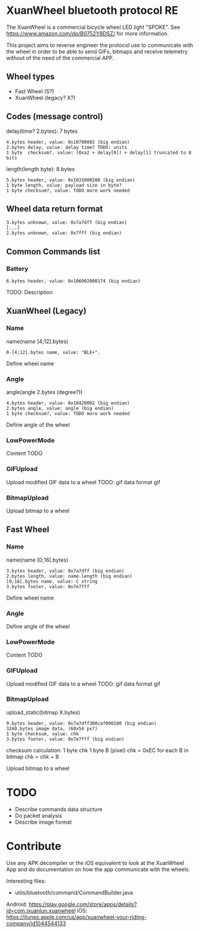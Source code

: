 # XuanWheel bluetooth protocol RE

The XuanWheel is a commercial bicycle wheel LED light "SPOKE". See https://www.amazon.com/dp/B0752Y8DSZ/ for more information.

This project aims to reverse engineer the protocol use to communicate with the
wheel in order to be able to send GIFs, bitmaps and receive telemetry without
of the need of the commercial APP.

## Wheel types

 * Fast Wheel (S?)
 * XuanWheel (legacy? X?)

## Codes (message control)

delay(time? 2.bytes): 7 bytes

 ```
 4.bytes header, value: 0x10700002 (big endian)
 2.bytes delay, value: delay time? TODO: units
 1 byte  checksum?, value: (0xa2 + delay[0]) + delay[1] truncated to 8 bits
 ```

length(length byte): 8 bytes

 ```
 5.bytes header, value: 0x1031000200 (big endian)
 1 byte length, value: payload size in byte?
 1 byte checksum?, value: TODO more work needed
 ```

## Wheel data return format

 ```
 3.bytes unknown, value: 0x7a7dff (big endian)
 [...]
 2.bytes unknown, value: 0x7fff (big endian)
 ```

## Common Commands list

### Battery

 ```
 6.bytes header, value: 0x106002000174 (big endian)
 ```

TODO: Description

## XuanWheel (Legacy)

### Name

 name(name [4;12].bytes)
 ```
 0-[4;12].bytes name, value: "BLE+".
 ```

Define wheel name

### Angle

 angle(angle 2.bytes (degree?))
 ```
 4.bytes header, value: 0x10420002 (big endian)
 2.bytes angle, value: angle (big endian)
 1 byte checksum?, value: TODO more work needed
 ```

Define angle of the wheel

### LowPowerMode

Content TODO

### GIFUpload

Upload modified GIF data to a wheel
TODO: gif data format gif

### BitmapUpload

Upload bitmap to a wheel

## Fast Wheel

### Name

 name(name [0;16[.bytes)
 ```
 3.bytes header, value: 0x7a7dff (big endian)
 2.bytes length, value: name.length (big endian)
 [0;16[.bytes name, value: C string
 3.bytes footer, value: 0x7e7fff
 ```

Define wheel name

### Angle

Define angle of the wheel

### LowPowerMode

Content TODO

### GIFUpload

Upload modified GIF data to a wheel
TODO: gif data format gif

### BitmapUpload

 upload_static(bitmap X.bytes)
 ```
 9.bytes header, value: 0x7a7dff300caf000100 (big endian)
 3240.bytes image data, (60x54 px?)
 1 byte checksum, value: chk
 3.bytes footer, value: 0x7e7fff (big endian)
 ```

 checksum calculation:
 1 byte chk
 1 byte B (pixel)
 chk = 0xEC
 for each B in bitmap
   chk = chk + B


Upload bitmap to a wheel

# TODO

 * Describe commands data structure
 * Do packet analysis
 * Describe image format

# Contribute

Use any APK decompiler or the iOS equivalent to look at 
the XuanWheel App and do documentation on how the app communicate
with the wheels.

Interesting files:
 - utils/bluetooth/command/CommandBuilder.java

Android: https://play.google.com/store/apps/details?id=com.ixuanlun.xuanwheel
iOS: https://itunes.apple.com/us/app/xuanwheel-your-riding-company/id1044544133
